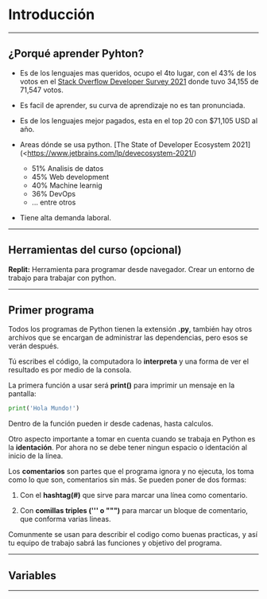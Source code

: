 # Introducción

---

## ¿Porqué aprender Pyhton?

- Es de los lenguajes mas queridos, ocupo el 4to lugar, con el 43% de los votos en el [Stack Overflow Developer Survey 2021](https://survey.stackoverflow.co/2021) donde tuvo 34,155 de 71,547 votos.

- Es facil de aprender, su curva de aprendizaje no es tan pronunciada.

- Es de los lenguajes mejor pagados, esta en el top 20 con $71,105 USD al año.

- Areas dónde se usa python. [The State of Developer Ecosystem 2021](<https://www.jetbrains.com/lp/devecosystem-2021/)
  - 51% Analisis de datos
  - 45% Web development
  - 40% Machine learnig
  - 36% DevOps
  - ... entre otros

- Tiene alta demanda laboral.

---

## Herramientas del curso (opcional)

**Replit:** Herramienta para programar desde navegador.
Crear un entorno de trabajo para trabajar con python.

---

## Primer programa

Todos los programas de Python tienen la extensión **.py**, también hay otros archivos que se encargan de administrar las dependencias, pero esos se verán después.

Tú escribes el código, la computadora lo **interpreta** y una forma de ver el resultado es por medio de la consola.

La primera función a usar será **print()** para imprimir un mensaje en la pantalla:

```python
print('Hola Mundo!')
```

Dentro de la función pueden ir desde cadenas, hasta calculos.

Otro aspecto importante a tomar en cuenta cuando se trabaja en Python es la **identación**. Por ahora no se debe tener ningun espacio o identación al inicio de la línea.

Los **comentarios** son partes que el programa ignora y no ejecuta, los toma como lo que son, comentarios sin más. Se pueden poner de dos formas:

1. Con el **hashtag(#)** que sirve para marcar una línea como comentario.

2. Con **comillas triples (''' o """)** para marcar un bloque de comentario, que conforma varias lineas.

Comunmente se usan para describir el codigo como buenas practicas, y así tu equipo de trabajo sabrá las funciones y objetivo del programa.

---

## Variables

---
